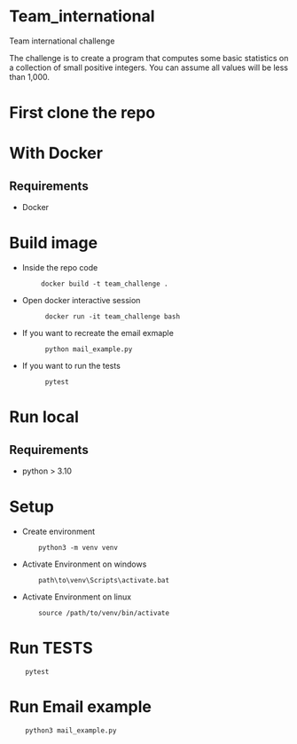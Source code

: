 # Team_international
Team international challenge


The challenge is to create a program that computes some
basic statistics on a collection of small positive integers. You
can assume all values will be less than 1,000.


# First clone the repo 


# With Docker

## Requirements 
 - Docker


# Build image 
 -  Inside the repo code 
 ```
         docker build -t team_challenge .
```

- Open docker interactive session 
```
         docker run -it team_challenge bash
```

- If you want to recreate the email exmaple 
```
         python mail_example.py
```

- If you want to run the tests
```
         pytest
```

# Run local 

## Requirements 
 - python > 3.10


# Setup 
-   Create environment

    ```
        python3 -m venv venv
    ```

- Activate Environment on windows 

    ```
        path\to\venv\Scripts\activate.bat
    ```

- Activate Environment on linux 

    ```
        source /path/to/venv/bin/activate
    ```




# Run TESTS

        pytest


# Run Email example


        python3 mail_example.py